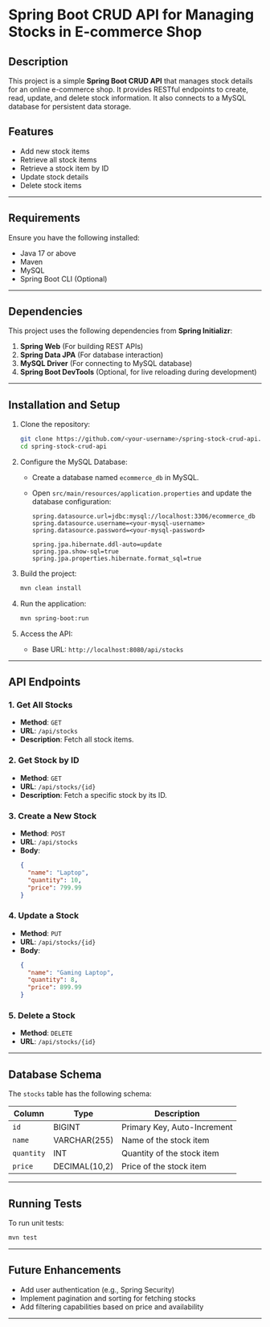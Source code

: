 # Spring Boot CRUD API for Managing Stocks in E-commerce Shop

## Description
This project is a simple **Spring Boot CRUD API** that manages stock details for an online e-commerce shop. It provides RESTful endpoints to create, read, update, and delete stock information. It also connects to a MySQL database for persistent data storage.

## Features
- Add new stock items
- Retrieve all stock items
- Retrieve a stock item by ID
- Update stock details
- Delete stock items

---

## Requirements
Ensure you have the following installed:
- Java 17 or above
- Maven
- MySQL
- Spring Boot CLI (Optional)

---

## Dependencies
This project uses the following dependencies from **Spring Initializr**:

1. **Spring Web** (For building REST APIs)
2. **Spring Data JPA** (For database interaction)
3. **MySQL Driver** (For connecting to MySQL database)
4. **Spring Boot DevTools** (Optional, for live reloading during development)

---

## Installation and Setup

1. Clone the repository:

   ```bash
   git clone https://github.com/<your-username>/spring-stock-crud-api.git
   cd spring-stock-crud-api
   ```

2. Configure the MySQL Database:
   - Create a database named `ecommerce_db` in MySQL.
   - Open `src/main/resources/application.properties` and update the database configuration:

     ```properties
     spring.datasource.url=jdbc:mysql://localhost:3306/ecommerce_db
     spring.datasource.username=<your-mysql-username>
     spring.datasource.password=<your-mysql-password>

     spring.jpa.hibernate.ddl-auto=update
     spring.jpa.show-sql=true
     spring.jpa.properties.hibernate.format_sql=true
     ```

3. Build the project:

   ```bash
   mvn clean install
   ```

4. Run the application:

   ```bash
   mvn spring-boot:run
   ```

5. Access the API:
   - Base URL: `http://localhost:8080/api/stocks`

---

## API Endpoints

### 1. **Get All Stocks**
   - **Method**: `GET`
   - **URL**: `/api/stocks`
   - **Description**: Fetch all stock items.

### 2. **Get Stock by ID**
   - **Method**: `GET`
   - **URL**: `/api/stocks/{id}`
   - **Description**: Fetch a specific stock by its ID.

### 3. **Create a New Stock**
   - **Method**: `POST`
   - **URL**: `/api/stocks`
   - **Body**:
     ```json
     {
       "name": "Laptop",
       "quantity": 10,
       "price": 799.99
     }
     ```

### 4. **Update a Stock**
   - **Method**: `PUT`
   - **URL**: `/api/stocks/{id}`
   - **Body**:
     ```json
     {
       "name": "Gaming Laptop",
       "quantity": 8,
       "price": 899.99
     }
     ```

### 5. **Delete a Stock**
   - **Method**: `DELETE`
   - **URL**: `/api/stocks/{id}`

---

## Database Schema

The `stocks` table has the following schema:

| Column   | Type        | Description               |
|----------|-------------|---------------------------|
| `id`     | BIGINT      | Primary Key, Auto-Increment|
| `name`   | VARCHAR(255)| Name of the stock item    |
| `quantity`| INT        | Quantity of the stock item|
| `price`  | DECIMAL(10,2)| Price of the stock item   |

---


## Running Tests
To run unit tests:

```bash
mvn test
```

---

## Future Enhancements
- Add user authentication (e.g., Spring Security)
- Implement pagination and sorting for fetching stocks
- Add filtering capabilities based on price and availability

---
